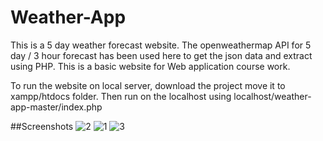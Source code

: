 # Weather-App
This is a 5 day weather forecast website. The openweathermap API for 5 day / 3 hour forecast has been used here to get the json data and extract using PHP.
This is a basic website for Web application course work.

To run the website on local server, download the project move it to xampp/htdocs folder. Then run on the localhost using localhost/weather-app-master/index.php

##Screenshots
![2](https://user-images.githubusercontent.com/47414976/186527430-468f4567-666a-4c3d-afa9-c4aaa5987c69.jpg)
![1](https://user-images.githubusercontent.com/47414976/186527436-00414128-77b3-4985-890a-29be0a4d4daf.jpg)
![3](https://user-images.githubusercontent.com/47414976/186527441-fd895be6-5b7e-47fc-9887-f2f9acf5f3c4.jpg)
